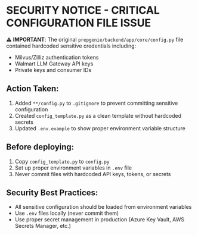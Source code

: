 # SECURITY NOTICE - CRITICAL CONFIGURATION FILE ISSUE

⚠️ **IMPORTANT**: The original `prepgenie/backend/app/core/config.py` file contained hardcoded sensitive credentials including:

- Milvus/Zilliz authentication tokens
- Walmart LLM Gateway API keys 
- Private keys and consumer IDs

## Action Taken:
1. Added `**/config.py` to `.gitignore` to prevent committing sensitive configuration
2. Created `config_template.py` as a clean template without hardcoded secrets
3. Updated `.env.example` to show proper environment variable structure

## Before deploying:
1. Copy `config_template.py` to `config.py`
2. Set up proper environment variables in `.env` file
3. Never commit files with hardcoded API keys, tokens, or secrets

## Security Best Practices:
- All sensitive configuration should be loaded from environment variables
- Use `.env` files locally (never commit them)
- Use proper secret management in production (Azure Key Vault, AWS Secrets Manager, etc.)
